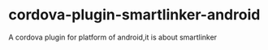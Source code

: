 # cordova-plugin-smartlinker-android
A cordova plugin for platform of android,it is about smartlinker
